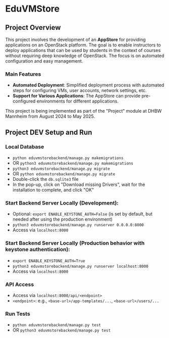 # EduVMStore

## Project Overview

This project involves the development of an **AppStore** for providing applications on an OpenStack platform.
The goal is to enable instructors to deploy applications that can be used by students
in the context of courses without requiring deep knowledge of OpenStack. 
The focus is on automated configuration and easy management.

### Main Features
- **Automated Deployment**: Simplified deployment process with automated steps for configuring VMs,
user accounts, network settings, etc.
- **Support for Various Applications**: The AppStore can provide pre-configured environments
for different applications.

This project is being implemented as part of the "Project" module at DHBW Mannheim
from August 2024 to May 2025.

## Project DEV Setup and Run
### Local Database
* `python eduvmstorebackend/manage.py makemigrations`
* OR `python3 eduvmstorebackend/manage.py makemigrations`
* `python3 eduvmstorebackend/manage.py migrate`
* OR `python eduvmstorebackend/manage.py migrate`
* Double-click the `db.sqlite3` file
* In the pop-up, click on "Download missing Drivers", wait for the installation to complete, and click "OK"

### Start Backend Server Locally (Development):
* Optional: `export ENABLE_KEYSTONE_AUTH=False`
(is set by default, but needed after using the production environment)
* `python3 eduvmstorebackend/manage.py runserver 0.0.0.0:8000`
* Access via `localhost:8000`

### Start Backend Server Locally (Production behavior with keystone authentication):
* `export ENABLE_KEYSTONE_AUTH=True`
* `python3 eduvmstorebackend/manage.py runserver localhost:8000`
* Access via `localhost:8000`

### API Access
* Access via `localhost:8000/api/<endpoint>`
* `<endpoint>`: e.g., `<base-url>/app-templates/...`, `<base-url>/users/...`

### Run Tests
* `python eduvmstorebackend/manage.py test`
* OR `python3 eduvmstorebackend/manage.py test`
